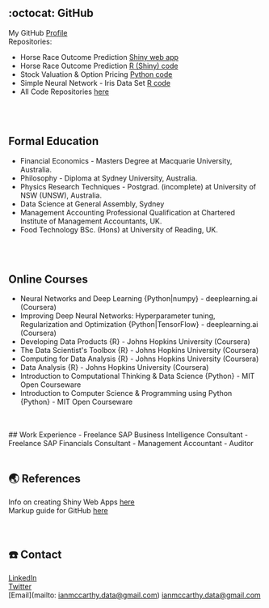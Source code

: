 ## :octocat: GitHub
My GitHub [Profile](https://github.com/ismccarthy)
<br>
Repositories:
  - Horse Race Outcome Prediction [Shiny web app](https://ianmccarthy.shinyapps.io/HorseRace/)
  - Horse Race Outcome Prediction [R (Shiny) code](https://github.com/ismccarthy/HorseRace_App)
  - Stock Valuation & Option Pricing [Python code](https://github.com/ismccarthy/StockValuation)
  - Simple Neural Network - Iris Data Set [R code](https://github.com/ismccarthy/IrisNeuralNetwork)
  - All Code Repositories [here](https://github.com/ismccarthy)
<br>
<br>

## Formal Education
 - Financial Economics - Masters Degree at Macquarie University, Australia.
 - Philosophy - Diploma at Sydney University, Australia.
 - Physics Research Techniques - Postgrad. (incomplete) at University of NSW (UNSW), Australia.
 - Data Science at General Assembly, Sydney
 - Management Accounting Professional Qualification at Chartered Institute of Management Accountants, UK.
 - Food Technology BSc. (Hons) at University of Reading, UK.
<br>
<br>

## Online Courses
- Neural Networks and Deep Learning {Python|numpy} - deeplearning.ai (Coursera)
- Improving Deep Neural Networks: Hyperparameter tuning, Regularization and Optimization {Python|TensorFlow} - deeplearning.ai (Coursera)
- Developing Data Products {R} - Johns Hopkins University (Coursera)
- The Data Scientist's Toolbox {R} - Johns Hopkins University (Coursera)
- Computing for Data Analysis {R} - Johns Hopkins University (Coursera)
- Data Analysis {R} - Johns Hopkins University (Coursera)
- Introduction to Computational Thinking & Data Science {Python} - MIT Open Courseware
- Introduction to Computer Science & Programming using Python {Python} - MIT Open Courseware
<br>
<br>
## Work Experience
- Freelance SAP Business Intelligence Consultant
- Freelance SAP Financials Consultant
- Management Accountant
- Auditor
<br>
<br>


## :earth_asia: References
Info on creating Shiny Web Apps [here](https://shiny.rstudio.com/)
<br>
Markup guide for GitHub [here](https://guides.github.com/features/mastering-markdown/)
<br>
<br>
<br>

## :telephone: Contact
[LinkedIn](https://www.linkedin.com/in/ismccarthy/)
<br>
[Twitter](https://twitter.com/iansmccarthy)
<br>
[Email](mailto: ianmccarthy.data@gmail.com) ianmccarthy.data@gmail.com
<br>
<br>
<br>
